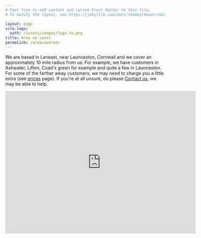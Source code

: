 ```yaml
---
# Feel free to add content and custom Front Matter to this file.
# To modify the layout, see https://jekyllrb.com/docs/themes/#overriding-theme-defaults

layout: page
site.logo:
  path: /assets/images/logo.fw.png
title: Area we cover
permalink: /areacovered/
---
```

We are based in Laneast, near Launceston, Cornwall and we cover an approximately 10 mile radius from us. For example, we have customers in Ashwater, Lifton, Coad's green for example and quite a few in Launceston. For some of the farther away customers, we may need to charge you a little extra (see [prices](/prices/) page).
If you're at all unsure, do please [Contact us](/contactus/), we may be able to help.

<iframe src="https://www.google.com/maps/embed?pb=!1m18!1m12!1m3!1d10123.84741483697!2d-4.500692315609941!3d50.62782544413076!2m3!1f0!2f0!3f0!3m2!1i1024!2i768!4f13.1!3m3!1m2!1s0x486c7e641c93ba1b%3A0x2f3582ec440dc9df!2sLaneast%2C%20Launceston%20PL15%208QQ!5e0!3m2!1sen!2suk!4v1686673367517!5m2!1sen!2suk" width="600" height="450" style="border:0;" allowfullscreen="" loading="lazy" referrerpolicy="no-referrer-when-downgrade"></iframe>